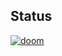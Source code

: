 ## Status

[![doom](https://catalog.flipperzero.one/application/doom/widget)](https://catalog.flipperzero.one/application/doom/page)